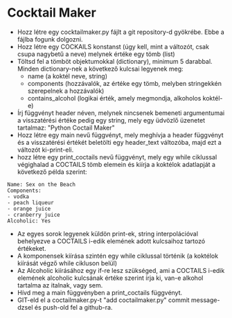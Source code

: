 # Cocktail Maker

- Hozz létre egy cocktailmaker.py fájlt a git repository-d gyökrébe. Ebbe a fájlba fogunk dolgozni.
- Hozz létre egy COCKAILS konstanst (úgy kell, mint a változót, csak csupa nagybetű a neve) melynek értéke egy tömb (list)
- Töltsd fel a tömböt objektumokkal (dictionary), minimum 5 darabbal. Minden dictionary-nek a következő kulcsai legyenek meg:
    - name (a koktél neve, string)
    - components (hozzávalók, az értéke egy tömb, melyben stringekkén szerepelnek a hozzávalók)
    - contains_alcohol (logikai érték, amely megmondja, alkoholos koktél-e)
- Írj függvényt header néven, melynek nincsenek bemeneti argumentumai a visszatérési értéke pedig egy string, mely egy üdvözlő üzenetet tartalmaz: "Python Coctail Maker"
- Hozz létre egy main nevű függvényt, mely meghívja a header függvényt és a visszatérési értékét beletölti egy header_text változóba, majd ezt a változót ki-print-eli.
- hozz létre egy print_coctails nevű függvényt, mely egy while ciklussal végighalad a COCTAILS tömb elemein és kiírja a koktélok adatlapját a következő példa szerint:


```
Name: Sex on the Beach
Components:
- vodka
- peach liqueur
- orange juice
- cranberry juice
Alcoholic: Yes
```

- Az egyes sorok legyenek küldön print-ek, string interpolációval behelyezve a COCTAILS i-edik elemének adott kulcsaihoz tartozó értékeket.
- A komponensek kiírása szintén egy while ciklussal történik (a koktélok kiírását végző while cikluson belül)
- Az Alcoholic kiírásához egy if-re lesz szükséged, ami a COCTAILS i-edik elemének alcoholic kulcsának értéke szerint írja ki, van-e alkohol tartalma az italnak, vagy sem.
- Hívd meg a main függvényben a print_coctails függvényt.
- GIT-eld el a coctailmaker.py-t "add coctailmaker.py" commit message-dzsel és push-old fel a github-ra.
